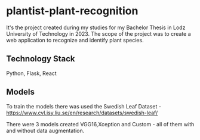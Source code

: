 # plantist-plant-recognition
It's the project created during my studies for my Bachelor Thesis in Lodz University of Technology in 2023.
The scope of the project was to create a web application to recognize and identify plant species.

## Technology Stack
Python, Flask, React

## Models
To train the models there was used the Swedish Leaf Dataset - https://www.cvl.isy.liu.se/en/research/datasets/swedish-leaf/

There were 3 models created VGG16,Xception and Custom - all of them with and without data augmentation.
